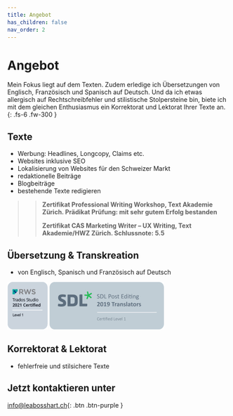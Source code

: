 ```yaml
---
title: Angebot
has_children: false
nav_order: 2
---
```


# Angebot

Mein Fokus liegt auf dem Texten. Zudem erledige ich Übersetzungen von Englisch, Französisch und Spanisch auf Deutsch. Und da ich etwas allergisch auf Rechtschreibfehler und stilistische Stolpersteine bin, biete ich mit dem gleichen Enthusiasmus ein Korrektorat und Lektorat Ihrer Texte an.
{: .fs-6 .fw-300 }

## Texte

- Werbung: Headlines, Longcopy, Claims etc.
- Websites inklusive SEO
- Lokalisierung von Websites für den Schweizer Markt
- redaktionelle Beiträge
- Blogbeiträge
- bestehende Texte redigieren
  
>>**Zertifikat Professional Writing Workshop, Text Akademie Zürich. Prädikat Prüfung: mit sehr gutem Erfolg bestanden**
>>
>>**Zertifikat CAS Marketing Writer – UX Writing, Text Akademie/HWZ Zürich. Schlussnote: 5.5**

## Übersetzung & Transkreation

- von Englisch, Spanisch und Französisch auf Deutsch

![](images/trados-studio-2021-certified-level-1-badge2-rws.png)
![](images/SDL_badges_Postediting_Cert_280X116.jpg)

## Korrektorat & Lektorat

- fehlerfreie und stilsichere Texte

## Jetzt kontaktieren unter
[info@leabosshart.ch](mailto:info@leabosshart.ch){: .btn .btn-purple }

<!-- Google tag (gtag.js) -->
<script async src="https://www.googletagmanager.com/gtag/js?id=AW-11385788455"></script>
<script>
  window.dataLayer = window.dataLayer || [];
  function gtag(){dataLayer.push(arguments);}
  gtag('js', new Date());

  gtag('config', 'AW-11385788455');
</script>
